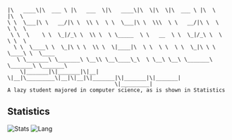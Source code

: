 ```
|\   ____\|\  ___ \ |\   ___  \|\   ____\|\  \|\  \|\  ___ \ |\  \     |\  \         
\ \  \___|\ \   __/|\ \  \\ \  \ \  \___|\ \  \\\  \ \   __/|\ \  \    \ \  \        
 \ \  \    \ \  \_|/_\ \  \\ \  \ \_____  \ \   __  \ \  \_|/_\ \  \    \ \  \       
  \ \  \____\ \  \_|\ \ \  \\ \  \|____|\  \ \  \ \  \ \  \_|\ \ \  \____\ \  \____  
   \ \_______\ \_______\ \__\\ \__\____\_\  \ \__\ \__\ \_______\ \_______\ \_______\
    \|_______|\|_______|\|__| \|__|\_________\|__|\|__|\|_______|\|_______|\|_______|
                                  \|_________|                                                                                                                                   
A lazy student majored in computer science, as is shown in Statistics 
```
## Statistics
![Stats](https://github-readme-stats.vercel.app/api?username=hfut-xyc)
![Lang](https://github-readme-stats.vercel.app/api/top-langs/?username=hfut-xyc&hide=ipynb,html&layout=compact)
